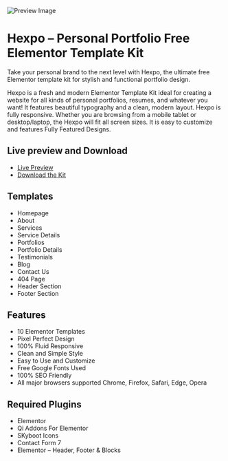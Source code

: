 
![Preview Image](https://cdn.lemonsqueezy.com/media/28005/b3203070-ed14-4930-9727-519ec31b5a0a.jpg)


# Hexpo – Personal Portfolio Free Elementor Template Kit

Take your personal brand to the next level with Hexpo, the ultimate free Elementor template kit for stylish and functional portfolio design.

Hexpo is a fresh and modern Elementor Template Kit ideal for creating a website for all kinds of personal portfolios, resumes, and whatever you want! It features beautiful typography and a clean, modern layout. Hexpo is fully responsive. Whether you are browsing from a mobile tablet or desktop/laptop, the Hexpo will fit all screen sizes. It is easy to customize and features Fully Featured Designs.
## Live preview and Download

 - [Live Preview](https://hexqode.com/go/hexpo)
 - [Download the Kit](https://hexqode.com/go/hexpo)


## Templates

- Homepage
- About
- Services
- Service Details
- Portfolios
- Portfolio Details
- Testimonials
- Blog
- Contact Us
- 404 Page
- Header Section
- Footer Section

## Features

- 10 Elementor Templates
- Pixel Perfect Design
- 100% Fluid Responsive
- Clean and Simple Style
- Easy to Use and Customize
- Free Google Fonts Used
- 100% SEO Friendly
- All major browsers supported Chrome, Firefox, Safari, Edge, Opera

## Required Plugins

- Elementor
- Qi Addons For Elementor
- SKyboot Icons
- Contact Form 7
- Elementor – Header, Footer & Blocks

